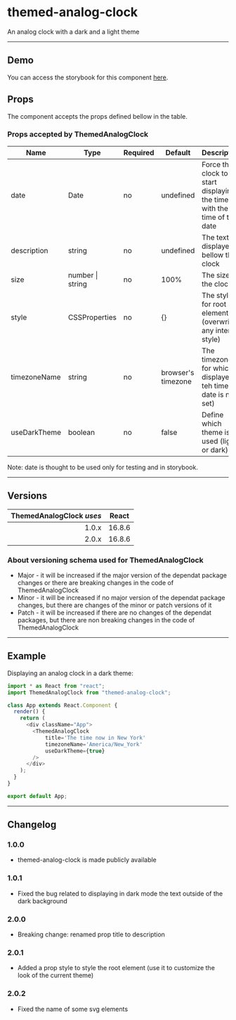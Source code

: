 # themed-analog-clock

An analog clock with a dark and a light theme

---

## Demo

You can access the storybook for this component [here](https://iulian-radu-at.github.io/themed-analog-clock/).

## Props

The component accepts the props defined bellow in the table.

### Props accepted by ThemedAnalogClock

| Name         | Type          | Required | Default            | Description                                                             |
|--------------|---------------|----------|--------------------|-------------------------------------------------------------------------|
| date         | Date          | no       | undefined          | Force the clock to start displaying the time with the time of this date |
| description  | string        | no       | undefined          | The text displayed bellow the clock                                     |
| size         | number \| string   | no                 | 100%|The size of the clock                                              |
| style        | CSSProperties | no       | {}                 | The style for root element (overwrite any internal style)               |
| timezoneName | string        | no       | browser's timezone | The timezone for which is displayed teh time (if date is not set)       |
| useDarkTheme | boolean       | no       | false              | Define which theme is used (light or dark)                              |

Note: date is thought to be used only for testing and in storybook.

---

## Versions

| ThemedAnalogClock _uses_ | React  |
|-------------------------:|:------:|
|                    1.0.x | 16.8.6 |
|                    2.0.x | 16.8.6 |

### About versioning schema used for ThemedAnalogClock

- Major - it will be increased if the major version of the dependat package changes or there are breaking changes in the code of ThemedAnalogClock
- Minor - it will be increased if no major version of the dependat package changes, but there are changes of the minor or patch versions of it
- Patch - it will be increased if there are no changes of the dependat packages, but there are non breaking changes in the code of ThemedAnalogClock

---

## Example

Displaying an analog clock in a dark theme:

```js
import * as React from "react";
import ThemedAnalogClock from "themed-analog-clock";

class App extends React.Component {
  render() {
    return (
      <div className="App">
        <ThemedAnalogClock
            title='The time now in New York'
            timezoneName='America/New_York'
            useDarkTheme={true}
        />
      </div>
    );
  }
}

export default App;
```

---

## Changelog

### 1.0.0

- themed-analog-clock is made publicly available

### 1.0.1

- Fixed the bug related to displaying in dark mode the text outside of the dark background

### 2.0.0

- Breaking change: renamed prop title to description

### 2.0.1

- Added a prop style to style the root element (use it to customize the look of the current theme)

### 2.0.2

- Fixed the name of some svg elements
